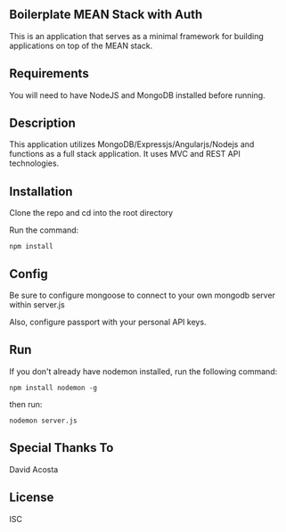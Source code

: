 ## Boilerplate MEAN Stack with Auth

This is an application that serves as a minimal framework for building applications on top of the MEAN stack.

## Requirements

You will need to have NodeJS and MongoDB installed before running.

## Description

This application utilizes MongoDB/Expressjs/Angularjs/Nodejs and functions as a full stack application. It uses MVC and REST API technologies.

## Installation

Clone the repo and cd into the root directory

Run the command:

```
npm install
```

## Config

Be sure to configure mongoose to connect to your own mongodb server within server.js

Also, configure passport with your personal API keys.

## Run

If you don't already have nodemon installed, run the following command:

```
npm install nodemon -g
```

then run:

```
nodemon server.js
```

## Special Thanks To

David Acosta

## License
ISC